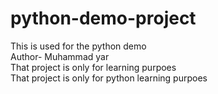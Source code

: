 # python-demo-project
This is used for the python demo
<br>
Author- Muhammad yar
<br>
That project is only for  learning purpoes
<br>
That project is only for python  learning purpoes
